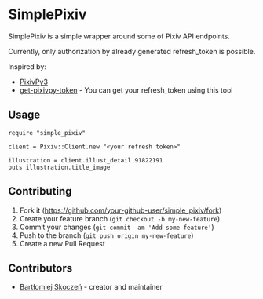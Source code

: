 # SimplePixiv

SimplePixiv is a simple wrapper around some of Pixiv API endpoints.

Currently, only authorization by already generated refresh_token is possible.

Inspired by:
- [PixivPy3](https://github.com/upbit/pixivpy)
- [get-pixivpy-token](https://github.com/eggplants/get-pixivpy-token) - You can get your refresh_token using this tool

## Usage

```crystal
require "simple_pixiv"

client = Pixiv::Client.new "<your refresh token>"

illustration = client.illust_detail 91822191
puts illustration.title_image
```

## Contributing

1. Fork it (<https://github.com/your-github-user/simple_pixiv/fork>)
2. Create your feature branch (`git checkout -b my-new-feature`)
3. Commit your changes (`git commit -am 'Add some feature'`)
4. Push to the branch (`git push origin my-new-feature`)
5. Create a new Pull Request

## Contributors

- [Bartłomiej Skoczeń](https://github.com/your-github-user) - creator and maintainer
